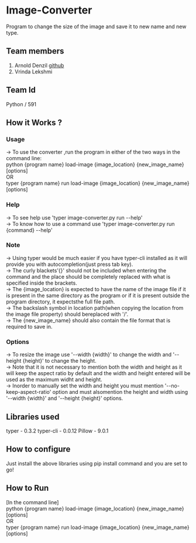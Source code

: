 # Image-Converter
Program to change the size of the image and save it to new name and new type.

## Team members
1. Arnold Denzil [github](https://github.com/arnolddenzil)
2. Vrinda Lekshmi

## Team Id
Python / 591

## How it Works ?

   ### Usage 
   
-> To use the converter ,run the program in either of the two ways in the command line:    
    python {program name} load-image {image_location} {new_image_name} [options]    
                                        OR   
    typer {program name} run load-image {image_location} {new_image_name} [options]   
    
   ### Help 
   
-> To see help use 'typer image-converter.py run --help'    
-> To know how to use a command use 'typer image-converter.py run {command} --help'    

   ### Note 
   
-> Using typer would be much easier if you have typer-cli installed as it will provide you with autocompletion(just press tab key).   
-> The curly blackets'{}' should not be included when entering the command and the place should be completely replaced with what is specified inside the brackets.   
-> The {image_location} is expected to have the name of the image file if it is present in the same directory as the program or if it is present outside the program directory, it expectsthe full file path.   
-> The backslash symbol in location path(when copying the location from the image file property) should bereplaced with '/'.   
-> The {new_image_name} should also contain the file format that is required to save in.   

   ### Options  
   
-> To resize the image use '--width {width}' to change the width and '--height {height}' to change the height.   
-> Note that it is not necessary to mention both the width and height as it will keep the aspect ratio by default and the width and height entered will be used as the maximum widht and height.   
-> Inorder to manually set the width and height you must mention '--no-keep-aspect-ratio' option and must alsomention the height and width using '--width {width}' and '--height {height}' options.   
   
## Libraries used 

typer - 0.3.2 
typer-cli - 0.0.12 
Pillow - 9.0.1 

## How to configure 

Just install the above libraries using pip install command and you are set to go! 

## How to Run 

[In the command line]   
python {program name} load-image {image_location} {new_image_name} [options]   
                                   OR   
typer {program name} run load-image {image_location} {new_image_name} [options]   


